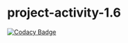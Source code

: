 # project-activity-1.6

[![Codacy Badge](https://api.codacy.com/project/badge/Grade/672be0ba1f8a43818b65189a4a077620)](https://app.codacy.com/gh/GraC2H5OH/project-activity-1.6?utm_source=github.com&utm_medium=referral&utm_content=GraC2H5OH/project-activity-1.6&utm_campaign=Badge_Grade_Settings)